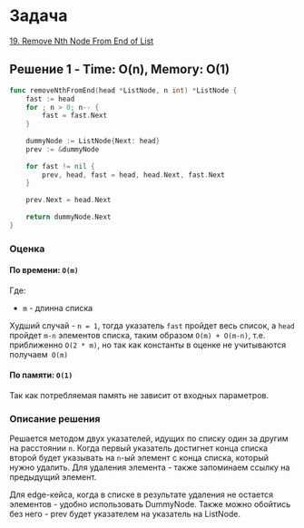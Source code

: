 # Задача

[19. Remove Nth Node From End of List](https://leetcode.com/problems/remove-nth-node-from-end-of-list/)

## Решение 1 - Time: O(n), Memory: O(1)

```go
func removeNthFromEnd(head *ListNode, n int) *ListNode {
    fast := head
    for ; n > 0; n-- {
        fast = fast.Next
    }
    
    dummyNode := ListNode{Next: head}
    prev := &dummyNode
    
    for fast != nil {
        prev, head, fast = head, head.Next, fast.Next
    }
    
    prev.Next = head.Next
    
    return dummyNode.Next
}
```

### Оценка 

#### По времени: `O(m)`
Где:
* `m` - длинна списка

Худший случай - `n = 1`, тогда указатель `fast` пройдет весь список, а `head` пройдет `m-n` элементов списка, таким образом `O(m) + O(m-n)`, т.e. приближенно `O(2 * m)`, но так как константы в оценке не учитываются получаем` O(m)`

#### По памяти: `O(1)`

Так как потребляемая память не зависит от входных параметров.

### Описание решения

Решается методом двух указателей, идущих по списку один за другим на расстоянии `n`. Когда первый указатель достигнет конца списка второй будет указывать на `n`-ый элемент с конца списка, который нужно удалить. Для удаления элемента - также запоминаем ссылку на предыдущий элемент.

Для edge-кейса, когда в списке в результате удаления не остается элементов - удобно использовать DummyNode. Также можно обойтись без него - prev будет указателем на указатель на ListNode.
